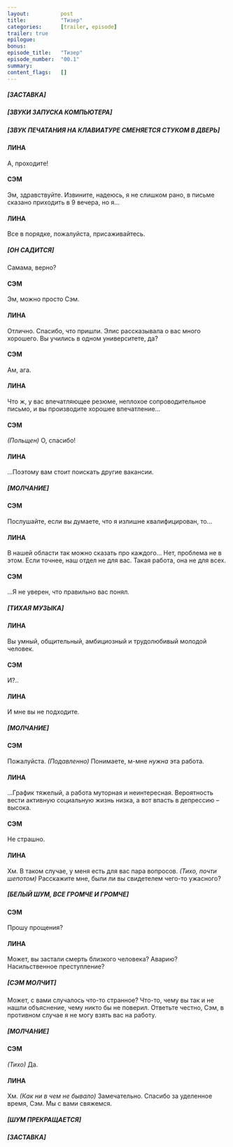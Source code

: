 ```yaml
---
layout:          post
title:           "Тизер"
categories:      [trailer, episode]
trailer: true
epilogue:
bonus:
episode_title:   "Тизер"
episode_number:  "00.1"
summary:     
content_flags:   []            
---
```

##### [ЗАСТАВКА]
##### [ЗВУКИ ЗАПУСКА КОМПЬЮТЕРА]
##### [ЗВУК ПЕЧАТАНИЯ НА КЛАВИАТУРЕ СМЕНЯЕТСЯ СТУКОМ В ДВЕРЬ]
#### ЛИНА
А, проходите!
#### СЭМ
Эм, здравствуйте. Извините, надеюсь, я не слишком рано, в письме сказано приходить в 9 вечера, но я… 
#### ЛИНА
Все в порядке, пожалуйста, присаживайтесь.
##### [ОН САДИТСЯ]
Самама, верно?
#### СЭМ
Эм, можно просто Сэм.
#### ЛИНА
Отлично. Спасибо, что пришли. Элис рассказывала о вас много хорошего. Вы учились в одном университете, да?
#### СЭМ
Ам, ага.
#### ЛИНА
Что ж, у вас впечатляющее резюме, неплохое сопроводительное письмо, и вы производите хорошее впечатление…
#### СЭМ
_(Польщен)_ О, спасибо!
#### ЛИНА
…Поэтому вам стоит поискать другие вакансии.
##### [МОЛЧАНИЕ]
#### СЭМ
Послушайте, если вы думаете, что я излишне квалифицирован, то…
#### ЛИНА
В нашей области так можно сказать про каждого... Нет, проблема не в этом. Если точнее, наш отдел не для вас. Такая работа, она не для всех.
#### СЭМ
…Я не уверен, что правильно вас понял.
##### [ТИХАЯ МУЗЫКА]
#### ЛИНА
Вы умный, общительный, амбициозный и трудолюбивый молодой человек.
#### СЭМ
И?..
#### ЛИНА
И мне вы не подходите.
##### [МОЛЧАНИЕ]
#### СЭМ
Пожалуйста. _(Подавленно)_ Понимаете, м-мне _нужна_ эта работа.
#### ЛИНА
…График тяжелый, а работа муторная и неинтересная. Вероятность вести активную социальную жизнь низка, а вот впасть в депрессию – высока.
#### СЭМ
Не страшно.
#### ЛИНА
Хм. В таком случае, у меня есть для вас пара вопросов. _(Тихо, почти шепотом)_ Расскажите мне, были ли вы свидетелем чего-то ужасного? 
##### [БЕЛЫЙ ШУМ, ВСЕ ГРОМЧЕ И ГРОМЧЕ]
#### СЭМ
Прошу прощения?
#### ЛИНА
Может, вы застали смерть близкого человека? Аварию? Насильственное преступление?
##### [СЭМ МОЛЧИТ]
Может, с вами случалось что-то странное? Что-то, чему вы так и не нашли объяснение, чему никто бы не поверил. Ответьте честно, Сэм, в противном случае я не могу взять вас на работу.
##### [МОЛЧАНИЕ]
#### СЭМ
_(Тихо)_ Да.
#### ЛИНА
Хм. _(Как ни в чем не бывало)_ Замечательно. Спасибо за уделенное время, Сэм. Мы с вами свяжемся. 
##### [ШУМ ПРЕКРАЩАЕТСЯ]
##### [ЗАСТАВКА]